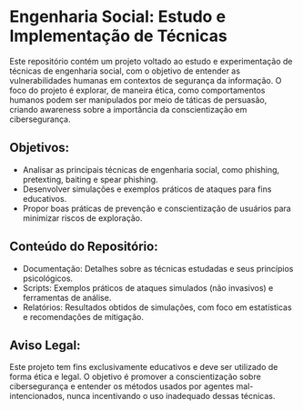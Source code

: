 # Engenharia Social: Estudo e Implementação de Técnicas
Este repositório contém um projeto voltado ao estudo e experimentação de técnicas de engenharia social, com o objetivo de entender as vulnerabilidades humanas em contextos de segurança da informação. O foco do projeto é explorar, de maneira ética, como comportamentos humanos podem ser manipulados por meio de táticas de persuasão, criando awareness sobre a importância da conscientização em cibersegurança.

## Objetivos:
- Analisar as principais técnicas de engenharia social, como phishing, pretexting, baiting e spear phishing.
- Desenvolver simulações e exemplos práticos de ataques para fins educativos.
- Propor boas práticas de prevenção e conscientização de usuários para minimizar riscos de exploração.

## Conteúdo do Repositório:
- Documentação: Detalhes sobre as técnicas estudadas e seus princípios psicológicos.
- Scripts: Exemplos práticos de ataques simulados (não invasivos) e ferramentas de análise.
- Relatórios: Resultados obtidos de simulações, com foco em estatísticas e recomendações de mitigação.

## Aviso Legal:
Este projeto tem fins exclusivamente educativos e deve ser utilizado de forma ética e legal. O objetivo é promover a conscientização sobre cibersegurança e entender os métodos usados por agentes mal-intencionados, nunca incentivando o uso inadequado dessas técnicas.
